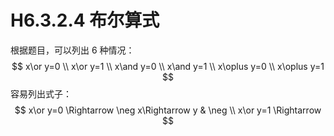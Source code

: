 # H6.3.2.4 布尔算式

根据题目，可以列出 $6$ 种情况：
$$
x\or y=0 \\
x\or y=1 \\
x\and y=0 \\
x\and y=1 \\
x\oplus y=0 \\
x\oplus y=1
$$
容易列出式子：
$$
x\or y=0 \Rightarrow  \neg x\Rightarrow y & \neg  \\
x\or y=1 \Rightarrow  
$$
